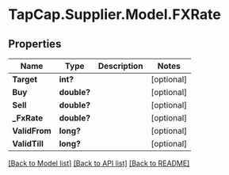 # TapCap.Supplier.Model.FXRate
## Properties

Name | Type | Description | Notes
------------ | ------------- | ------------- | -------------
**Target** | **int?** |  | [optional] 
**Buy** | **double?** |  | [optional] 
**Sell** | **double?** |  | [optional] 
**_FxRate** | **double?** |  | [optional] 
**ValidFrom** | **long?** |  | [optional] 
**ValidTill** | **long?** |  | [optional] 

[[Back to Model list]](../README.md#documentation-for-models) [[Back to API list]](../README.md#documentation-for-api-endpoints) [[Back to README]](../README.md)

